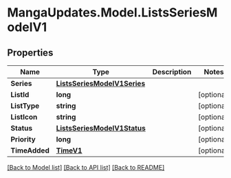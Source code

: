 # MangaUpdates.Model.ListsSeriesModelV1

## Properties

Name | Type | Description | Notes
------------ | ------------- | ------------- | -------------
**Series** | [**ListsSeriesModelV1Series**](ListsSeriesModelV1Series.md) |  | 
**ListId** | **long** |  | [optional] 
**ListType** | **string** |  | [optional] 
**ListIcon** | **string** |  | [optional] 
**Status** | [**ListsSeriesModelV1Status**](ListsSeriesModelV1Status.md) |  | [optional] 
**Priority** | **long** |  | [optional] 
**TimeAdded** | [**TimeV1**](TimeV1.md) |  | [optional] 

[[Back to Model list]](../README.md#documentation-for-models) [[Back to API list]](../README.md#documentation-for-api-endpoints) [[Back to README]](../README.md)

